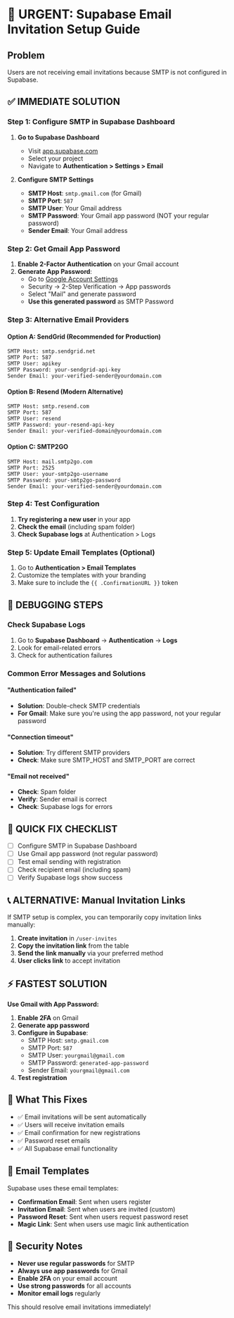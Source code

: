 # 🚨 URGENT: Supabase Email Invitation Setup Guide

## Problem
Users are not receiving email invitations because SMTP is not configured in Supabase.

## ✅ IMMEDIATE SOLUTION

### Step 1: Configure SMTP in Supabase Dashboard

1. **Go to Supabase Dashboard**
   - Visit [app.supabase.com](https://app.supabase.com)
   - Select your project
   - Navigate to **Authentication > Settings > Email**

2. **Configure SMTP Settings**
   - **SMTP Host**: `smtp.gmail.com` (for Gmail)
   - **SMTP Port**: `587`
   - **SMTP User**: Your Gmail address
   - **SMTP Password**: Your Gmail app password (NOT your regular password)
   - **Sender Email**: Your Gmail address

### Step 2: Get Gmail App Password

1. **Enable 2-Factor Authentication** on your Gmail account
2. **Generate App Password**:
   - Go to [Google Account Settings](https://myaccount.google.com/)
   - Security → 2-Step Verification → App passwords
   - Select "Mail" and generate password
   - **Use this generated password** as SMTP Password

### Step 3: Alternative Email Providers

#### Option A: SendGrid (Recommended for Production)
```
SMTP Host: smtp.sendgrid.net
SMTP Port: 587
SMTP User: apikey
SMTP Password: your-sendgrid-api-key
Sender Email: your-verified-sender@yourdomain.com
```

#### Option B: Resend (Modern Alternative)
```
SMTP Host: smtp.resend.com
SMTP Port: 587
SMTP User: resend
SMTP Password: your-resend-api-key
Sender Email: your-verified-domain@yourdomain.com
```

#### Option C: SMTP2GO
```
SMTP Host: mail.smtp2go.com
SMTP Port: 2525
SMTP User: your-smtp2go-username
SMTP Password: your-smtp2go-password
Sender Email: your-verified-sender@yourdomain.com
```

### Step 4: Test Configuration

1. **Try registering a new user** in your app
2. **Check the email** (including spam folder)
3. **Check Supabase logs** at Authentication > Logs

### Step 5: Update Email Templates (Optional)

1. Go to **Authentication > Email Templates**
2. Customize the templates with your branding
3. Make sure to include the `{{ .ConfirmationURL }}` token

## 🔧 DEBUGGING STEPS

### Check Supabase Logs
1. Go to **Supabase Dashboard** → **Authentication** → **Logs**
2. Look for email-related errors
3. Check for authentication failures

### Common Error Messages and Solutions

#### "Authentication failed"
- **Solution**: Double-check SMTP credentials
- **For Gmail**: Make sure you're using the app password, not your regular password

#### "Connection timeout"
- **Solution**: Try different SMTP providers
- **Check**: Make sure SMTP_HOST and SMTP_PORT are correct

#### "Email not received"
- **Check**: Spam folder
- **Verify**: Sender email is correct
- **Check**: Supabase logs for errors

## 🚀 QUICK FIX CHECKLIST

- [ ] Configure SMTP in Supabase Dashboard
- [ ] Use Gmail app password (not regular password)
- [ ] Test email sending with registration
- [ ] Check recipient email (including spam)
- [ ] Verify Supabase logs show success

## 📞 ALTERNATIVE: Manual Invitation Links

If SMTP setup is complex, you can temporarily copy invitation links manually:

1. **Create invitation** in `/user-invites`
2. **Copy the invitation link** from the table
3. **Send the link manually** via your preferred method
4. **User clicks link** to accept invitation

## ⚡ FASTEST SOLUTION

**Use Gmail with App Password:**

1. **Enable 2FA** on Gmail
2. **Generate app password** 
3. **Configure in Supabase**:
   - SMTP Host: `smtp.gmail.com`
   - SMTP Port: `587`
   - SMTP User: `yourgmail@gmail.com`
   - SMTP Password: `generated-app-password`
   - Sender Email: `yourgmail@gmail.com`
4. **Test registration**

## 🎯 What This Fixes

- ✅ Email invitations will be sent automatically
- ✅ Users will receive invitation emails
- ✅ Email confirmation for new registrations
- ✅ Password reset emails
- ✅ All Supabase email functionality

## 📧 Email Templates

Supabase uses these email templates:
- **Confirmation Email**: Sent when users register
- **Invitation Email**: Sent when users are invited (custom)
- **Password Reset**: Sent when users request password reset
- **Magic Link**: Sent when users use magic link authentication

## 🔐 Security Notes

- **Never use regular passwords** for SMTP
- **Always use app passwords** for Gmail
- **Enable 2FA** on your email account
- **Use strong passwords** for all accounts
- **Monitor email logs** regularly

This should resolve email invitations immediately!
